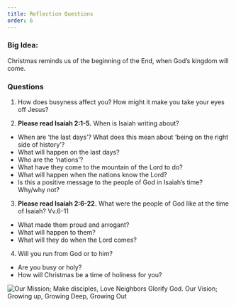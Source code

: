 ```yaml
---
title: Reflection Questions
order: 6
---
```


### Big Idea: 
Christmas reminds us of the beginning of the End, when God’s kingdom will come.   

### Questions
1. How does busyness affect you? How might it make you take your eyes off Jesus? 

2. **Please read Isaiah 2:1-5.** When is Isaiah writing about?
 - When are ‘the last days’? What does this mean about ‘being on the right side of history’? 
 - What will happen on the last days? 
 - Who are the ‘nations’? 
 - What have they come to the mountain of the Lord to do? 
 - What will happen when the nations know the Lord? 
 - Is this a positive message to the people of God in Isaiah’s time? Why/why not? 

3. **Please read Isaiah 2:6-22.** What were the people of God like at the time of Isaiah? Vv.6-11
 - What made them proud and arrogant? 
 - What will happen to them? 
 - What will they do when the Lord comes? 

4. Will you run from God or to him? 
 - Are you busy or holy? 
 - How will Christmas be a time of holiness for you? 




![Our Mission; Make disciples, Love Neighbors Glorify God. Our Vision; Growing up, Growing Deep, Growing Out](https://raw.githubusercontent.com/stgeorgeshurstville/bulletin/main/images/upload.JPG)
